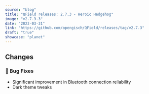 ```yaml
---
source: "blog"
title: "QField releases: 2.7.3 - Heroic Hedgehog"
image: "v2.7.3.3"
date: "2023-03-31"
link: "https://github.com/opengisch/QField/releases/tag/v2.7.3"
draft: "true"
showcase: "planet"
---
```


<h2>Changes</h2>
<h3><g-emoji class="g-emoji" alias="bug" fallback-src="https://github.githubassets.com/images/icons/emoji/unicode/1f41b.png">🐛</g-emoji> Bug Fixes</h3>
<ul>
<li>Significant improvement in Bluetooth connection reliability</li>
<li>Dark theme tweaks</li>
</ul>
